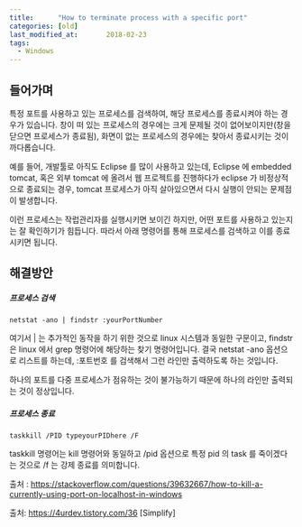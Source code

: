 ```yaml
---
title:      "How to terminate process with a specific port"
categories: [old]
last_modified_at:       2018-02-23
tags:
  - Windows
---
```


## 들어가며

특정 포트를 사용하고 있는 프로세스를 검색하여, 해당 프로세스를 종료시켜야 하는 경우가 있습니다. 창이 떠 있는 프로세스의 경우에는 크게 문제될 것이 없어보이지만(창을 닫으면 프로세스가 종료됨), 화면이 없는 프로세스의 경우에는 찾아서 종료시키는 것이 까다롭습니다. 

예를 들어, 개발툴로 아직도 Eclipse 를 많이 사용하고 있는데, Eclipse 에 embedded tomcat, 혹은 외부 tomcat 에 올려서 웹 프로젝트를 진행하다가 eclipse 가 비정상적으로 종료되는 경우, tomcat 프로세스가 아직 살아있으면서 다시 실행이 안되는 문제점이 발생합니다. 

이런 프로세스는 작럽관리자를 실행시키면 보이긴 하지만, 어떤 포트를 사용하고 있는지는 잘 확인하기가 힘듭니다. 따라서 아래 명령어를 통해 프로세스를 검색하고 이를 종료시키면 됩니다. 


## 해결방안

##### 프로세스 검색

```dos
netstat -ano | findstr :yourPortNumber
```

여기서 &#124; 는 추가적인 동작을 하기 위한 것으로 linux 시스템과 동일한 구문이고, findstr 은 linux 에서 grep 명령어에 해당하는 찾기 명령어입니다. 결국 netstat -ano 옵션으로 리스트를 하는데, :포트번호 를 검색해서 그런 라인만 출력하도록 하는 것입니다. 

하나의 포트를 다중 프로세스가 점유하는 것이 불가능하기 때문에 하나의 라인만 출력되는 것이 정상입니다.



##### 프로세스 종료

```dos
taskkill /PID typeyourPIDhere /F
```

taskkill 명령어는 kill 명령어와 동일하고 /pid 옵션으로 특정 pid 의 task 를 죽이겠다는 것으로 /f 는 강제 종료를 의미합니다.





출처 : https://stackoverflow.com/questions/39632667/how-to-kill-a-currently-using-port-on-localhost-in-windows



출처: https://4urdev.tistory.com/36 [Simplify]